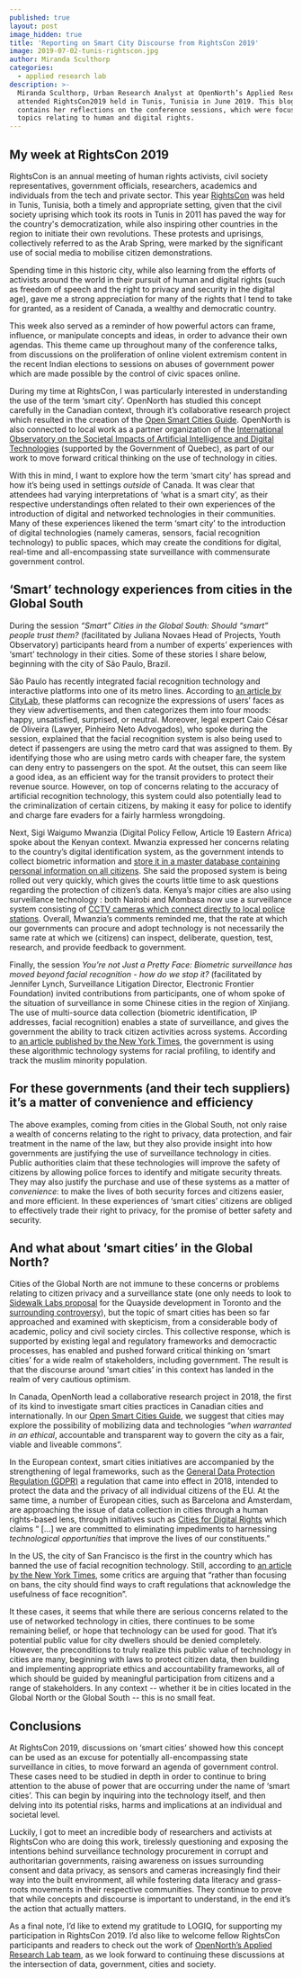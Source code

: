 ```yaml
---
published: true
layout: post
image_hidden: true
title: 'Reporting on Smart City Discourse from RightsCon 2019'
image: 2019-07-02-tunis-rightscon.jpg
author: Miranda Sculthorp
categories:
  - applied research lab
description: >-
  Miranda Sculthorp, Urban Research Analyst at OpenNorth’s Applied Research Lab
  attended RightsCon2019 held in Tunis, Tunisia in June 2019. This blogpost
  contains her reflections on the conference sessions, which were focused on
  topics relating to human and digital rights.
---
```

## My week at RightsCon 2019

RightsCon is an annual meeting of human rights activists, civil society representatives, government officials, researchers, academics and individuals from the tech and private sector. This year [RightsCon](https://www.rightscon.org/) was held in Tunis, Tunisia, both a timely and appropriate setting, given that the civil society uprising which took its roots in Tunis in 2011 has paved the way for the country's democratization, while also inspiring other countries in the region to initiate their own revolutions. These protests and uprisings, collectively referred to as the Arab Spring, were marked by the significant use of social media to mobilise citizen demonstrations.

Spending time in this historic city, while also learning from the efforts of activists around the world in their pursuit of human and digital rights (such as freedom of speech and the right to privacy and security in the digital age), gave me a strong appreciation for many of the rights that I tend to take for granted, as a resident of Canada, a wealthy and democratic country. 

This week also served as a reminder of how powerful actors can frame, influence, or manipulate concepts and ideas, in order to advance their own agendas. This theme came up throughout many of the conference talks, from discussions on the proliferation of online violent extremism content in the recent Indian elections to sessions on abuses of government power which are made possible by the control of civic spaces online. 

During my time at RightsCon, I was particularly interested in understanding the use of the term ‘smart city’. OpenNorth has studied this concept carefully in the Canadian context, through it’s collaborative research project which resulted in the creation of the [Open Smart Cities Guide](https://www.opennorth.ca/publications/#open-smart-cities-guide). OpenNorth is also connected to local work as a partner organization of the [International Observatory on the Societal Impacts of Artificial Intelligence and Digital Technologies](https://observatoire-ia.ulaval.ca/) (supported by the Government of Quebec), as part of our work to move forward critical thinking on the use of technology in cities.

With this in mind, I want to explore how the term ‘smart city’ has spread and how it’s being used in settings _outside_ of Canada. It was clear that attendees had varying interpretations of ‘what is a smart city’, as their respective understandings often related to their own experiences of the introduction of digital and networked technologies in their communities. Many of these experiences likened the term ‘smart city’ to the introduction of digital technologies (namely cameras, sensors, facial recognition technology) to public spaces, which may create the conditions for digital, real-time and all-encompassing state surveillance with commensurate government control. 

## ‘Smart’ technology experiences from cities in the Global South

During the session _“Smart” Cities in the Global South: Should “smart” people trust them?_ (facilitated by Juliana Novaes Head of Projects, Youth Observatory) participants heard from a number of experts’ experiences with ‘smart’ technology in their cities. Some of these stories I share below, beginning with the city of São Paulo, Brazil. 

São Paulo has recently integrated facial recognition technology and interactive platforms into one of its metro lines. According to [an article by CityLab](https://www.citylab.com/design/2018/05/the-metro-stations-of-sao-paulo-that-read-your-face/559811/), these platforms can recognize the expressions of users’ faces as they view advertisements, and then categorizes them into four moods: happy, unsatisfied, surprised, or neutral. Moreover, legal expert Caio César de Oliveira (Lawyer, Pinheiro Neto Advogados), who spoke during the session, explained that the facial recognition system is also being used to detect if passengers are using the metro card that was assigned to them. By identifying those who are using metro cards with cheaper fare, the system can deny entry to passengers on the spot. At the outset, this can seem like a good idea, as an efficient way for the transit providers to protect their revenue source. However, on top of concerns relating to the accuracy of artificial recognition technology, this system could also potentially lead to the criminalization of certain citizens, by making it easy for police to identify and charge fare evaders for a fairly harmless wrongdoing.   

Next, Sigi Waigumo Mwanzia (Digital Policy Fellow, Article 19 Eastern Africa) spoke about the Kenyan context. Mwanzia expressed her concerns relating to the country’s digital identification system, as the government intends to collect biometric information and [store it in a master database containing personal information on all citizens](https://www.standardmedia.co.ke/article/2001310385/huduma-namba-database-to-contain-citizenship-details). She said the proposed system is being rolled out very quickly, which gives the courts little time to ask questions regarding the protection of citizen’s data. Kenya’s major cities are also using surveillance technology : both Nairobi and Mombasa now use a surveillance system consisting of [CCTV cameras which connect directly to local police stations](https://privacyinternational.org/state-privacy/1005/state-privacy-kenya#identification). Overall, Mwanzia’s comments reminded me, that the rate at which our governments can procure and adopt technology is not necessarily the same rate at which we (citizens) can inspect, deliberate, question, test, research, and provide feedback to government. 

Finally, the session _You’re not Just a Pretty Face: Biometric surveillance has moved beyond facial recognition - how do we stop it?_ (facilitated by Jennifer Lynch, Surveillance Litigation Director, Electronic Frontier Foundation) invited contributions from participants, one of whom spoke of the situation of surveillance in some Chinese cities in the region of Xinjiang. The use of multi-source data collection (biometric identification, IP addresses, facial recognition) enables a state of surveillance, and gives the government the ability to track citizen activities across systems. According to [an article published by the New York Times](https://www.nytimes.com/2019/04/14/technology/china-surveillance-artificial-intelligence-racial-profiling.html), the government is using these algorithmic technology systems for racial profiling, to identify and track the muslim minority population. 

## For these governments (and their tech suppliers) it’s a matter of convenience and efficiency

The above examples, coming from cities in the Global South, not only raise a wealth of concerns relating to the right to privacy, data protection, and fair treatment in the name of the law, but they also provide insight into how governments are justifying the use of surveillance technology in cities. Public authorities claim that these technologies will improve the safety of citizens by allowing police forces to identify and mitigate security threats. They may also justify the purchase and use of these systems as a matter of _convenience_: to make the lives of both security forces and citizens easier, and more efficient. In these experiences of ‘smart cities’ citizens are obliged to effectively trade their right to privacy, for the promise of better safety and security. 

## And what about ‘smart cities’ in the Global North?

Cities of the Global North are not immune to these concerns or problems relating to citizen privacy and a surveillance state (one only needs to look to [Sidewalk Labs proposal](https://www.sidewalktoronto.ca/documents/) for the Quayside development in Toronto and the [surrounding controversy](https://www.theguardian.com/cities/2019/jun/06/toronto-smart-city-google-project-privacy-concerns)), but the topic of smart cities has been so far approached and examined with skepticism, from a considerable body of academic, policy and civil society circles. This collective response, which is supported by existing legal and regulatory frameworks and democractic processes, has enabled and pushed forward critical thinking on ‘smart cities’ for a wide realm of stakeholders, including government. The result is that the discourse around ‘smart cities’ in this context has landed in the realm of very cautious optimism. 

In Canada, OpenNorth lead a collaborative research project in 2018, the first of its kind to investigate smart cities practices in Canadian cities and internationally. In our [Open Smart Cities Guide](https://www.opennorth.ca/publications/#open-smart-cities-guide), we suggest that cities may explore the possibility of mobilizing data and technologies “_when warranted in an ethical_, accountable and transparent way to govern the city as a fair, viable and liveable commons”. 

In the European context, smart cities initiatives are accompanied by the strengthening of legal frameworks, such as the [General Data Protection Regulation (GDPR)](https://eugdpr.org/) a regulation that came into effect in 2018, intended to protect the data and the privacy of all individual citizens of the EU. At the same time, a number of European cities, such as Barcelona and Amsterdam, are approaching the issue of data collection in cities through a human rights-based lens, through initiatives such as [Cities for Digital Rights](https://citiesfordigitalrights.org/) which claims “ [...] we are committed to eliminating impediments to harnessing _technological opportunities_ that improve the lives of our constituents.” 

In the US, the city of San Francisco is the first in the country which has banned the use of facial recognition technology. Still, according to [an article by the New York Times](https://www.nytimes.com/2019/05/14/us/facial-recognition-ban-san-francisco.html), some critics are arguing that “rather than focusing on bans, the city should find ways to craft regulations that acknowledge the usefulness of face recognition”.

It these cases, it seems that while there are serious concerns related to the use of networked technology in cities, there continues to be some remaining belief, or hope that technology can be used for good. That it’s potential public value for city dwellers should be denied completely. However, the preconditions to truly realize this public value of technology in cities are many, beginning with laws to protect citizen data, then building and implementing appropriate ethics and accountability frameworks, all of which should be guided by meaningful participation from citizens and a range of stakeholders. In any context -- whether it be in cities located in the Global North or the Global South -- this is no small feat. 

## Conclusions

At RightsCon 2019, discussions on ‘smart cities’ showed how this concept can be used as an excuse for potentially all-encompassing state surveillance in cities, to move forward an agenda of government control. These cases need to be studied in depth in order to continue to bring attention to the abuse of power that are occurring under the name of ‘smart cities’. This can begin by inquiring into the technology itself, and then delving into its potential risks, harms and implications at an individual and societal level. 

Luckily, I got to meet an incredible body of researchers and activists at RightsCon who are doing this work, tirelessly questioning and exposing the intentions behind surveillance technology procurement in corrupt and authoritarian governments, raising awareness on issues surrounding consent and data privacy, as sensors and cameras increasingly find their way into the built environment, all while fostering data literacy and grass-roots movements in their respective communities. They continue to prove that while concepts and discourse is important to understand, in the end it’s the action that actually matters. 

As a final note, I’d like to extend my gratitude to LOGIQ, for supporting my participation in RightsCon 2019. I’d also like to welcome fellow RightsCon participants and readers to check out the work of [OpenNorth’s Applied Research Lab team](https://www.opennorth.ca/applied-research-lab/), as we look forward to continuing these discussions at the intersection of data, government, cities and society.     

